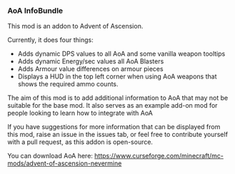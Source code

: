 ### AoA InfoBundle ###
This mod is an addon to Advent of Ascension.

Currently, it does four things:
* Adds dynamic DPS values to all AoA and some vanilla weapon tooltips
* Adds dynamic Energy/sec values all AoA Blasters
* Adds Armour value differences on armour pieces
* Displays a HUD in the top left corner when using AoA weapons that shows the required ammo counts.

The aim of this mod is to add additional information to AoA that may not be suitable for the base mod.
It also serves as an example add-on mod for people looking to learn how to integrate with AoA

If you have suggestions for more information that can be displayed from this mod, raise an issue in the issues tab, or feel free to contribute yourself with a pull request, as this addon is open-source.

You can download AoA here:
https://www.curseforge.com/minecraft/mc-mods/advent-of-ascension-nevermine
